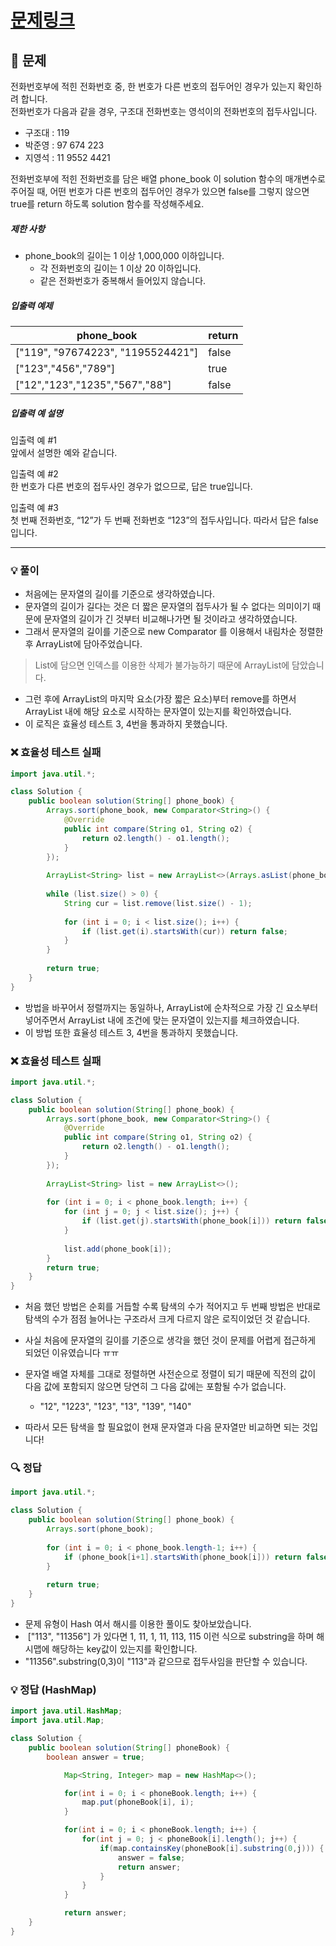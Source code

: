 # [문제링크](https://school.programmers.co.kr/learn/courses/30/lessons/42577)

## 📝 문제

전화번호부에 적힌 전화번호 중, 한 번호가 다른 번호의 접두어인 경우가 있는지 확인하려 합니다.  
전화번호가 다음과 같을 경우, 구조대 전화번호는 영석이의 전화번호의 접두사입니다.

- 구조대 : 119
- 박준영 : 97 674 223
- 지영석 : 11 9552 4421

전화번호부에 적힌 전화번호를 담은 배열 phone_book 이 solution 함수의 매개변수로 주어질 때, 어떤 번호가 다른 번호의 접두어인 경우가 있으면 false를 그렇지 않으면 true를 return 하도록 solution 함수를 작성해주세요.

##### 제한 사항

- phone_book의 길이는 1 이상 1,000,000 이하입니다.
    - 각 전화번호의 길이는 1 이상 20 이하입니다.
    - 같은 전화번호가 중복해서 들어있지 않습니다.

##### 입출력 예제

|phone_book|return|
|---|---|
|["119", "97674223", "1195524421"]|false|
|["123","456","789"]|true|
|["12","123","1235","567","88"]|false|

##### 입출력 예 설명

입출력 예 #1  
앞에서 설명한 예와 같습니다.

입출력 예 #2  
한 번호가 다른 번호의 접두사인 경우가 없으므로, 답은 true입니다.

입출력 예 #3  
첫 번째 전화번호, “12”가 두 번째 전화번호 “123”의 접두사입니다. 따라서 답은 false입니다.

---

### 💡 풀이

- 처음에는 문자열의 길이를 기준으로 생각하였습니다.
- 문자열의 길이가 길다는 것은 더 짧은 문자열의 접두사가 될 수 없다는 의미이기 때문에 문자열의 길이가 긴 것부터 비교해나가면 될 것이라고 생각하였습니다.
- 그래서 문자열의 길이를 기준으로 new Comparator 를 이용해서 내림차순 정렬한 후 ArrayList에 담아주었습니다.

> List에 담으면 인덱스를 이용한 삭제가 불가능하기 때문에 ArrayList에 담았습니다.


- 그런 후에 ArrayList의 마지막 요소(가장 짧은 요소)부터 remove를 하면서 ArrayList 내에 해당 요소로 시작하는 문자열이 있는지를 확인하였습니다.
- 이 로직은 효율성 테스트 3, 4번을 통과하지 못했습니다.

### ❌ 효율성 테스트 실패

```java
import java.util.*;

class Solution {
    public boolean solution(String[] phone_book) {
        Arrays.sort(phone_book, new Comparator<String>() {
            @Override
            public int compare(String o1, String o2) {
                return o2.length() - o1.length();
            }
        });
        
        ArrayList<String> list = new ArrayList<>(Arrays.asList(phone_book));
        
        while (list.size() > 0) {
            String cur = list.remove(list.size() - 1);
            
            for (int i = 0; i < list.size(); i++) {
                if (list.get(i).startsWith(cur)) return false;
            }
        }
        
        return true;
    }
}
```

- 방법을 바꾸어서 정렬까지는 동일하나, ArrayList에 순차적으로 가장 긴 요소부터 넣어주면서 ArrayList 내에 조건에 맞는 문자열이 있는지를 체크하였습니다.
- 이 방법 또한 효율성 테스트 3, 4번을 통과하지 못했습니다.

### ❌ 효율성 테스트 실패

```java
import java.util.*;

class Solution {
    public boolean solution(String[] phone_book) {
        Arrays.sort(phone_book, new Comparator<String>() {
            @Override
            public int compare(String o1, String o2) {
                return o2.length() - o1.length();
            }
        });
        
        ArrayList<String> list = new ArrayList<>();
        
        for (int i = 0; i < phone_book.length; i++) {
            for (int j = 0; j < list.size(); j++) {
                if (list.get(j).startsWith(phone_book[i])) return false;
            }
            
            list.add(phone_book[i]);
        }
        return true;
    }
}
```

- 처음 했던 방법은 순회를 거듭할 수록 탐색의 수가 적어지고 두 번째 방법은 반대로 탐색의 수가 점점 늘어나는 구조라서 크게 다르지 않은 로직이었던 것 같습니다.

- 사실 처음에 문자열의 길이를 기준으로 생각을 했던 것이 문제를 어렵게 접근하게 되었던 이유였습니다 ㅠㅠ
- 문자열 배열 자체를 그대로 정렬하면 사전순으로 정렬이 되기 때문에 직전의 값이 다음 값에 포함되지 않으면 당연히 그 다음 값에는 포함될 수가 없습니다.
	- "12", "1223", "123", "13", "139", "140"
- 따라서 모든 탐색을 할 필요없이 현재 문자열과 다음 문자열만 비교하면 되는 것입니다!

### 🔍 정답

```java
import java.util.*;

class Solution {
    public boolean solution(String[] phone_book) {
        Arrays.sort(phone_book);
        
        for (int i = 0; i < phone_book.length-1; i++) {
            if (phone_book[i+1].startsWith(phone_book[i])) return false;
        }
        
        return true;
    }
}
```


- 문제 유형이 Hash 여서 해시를 이용한 풀이도 찾아보았습니다. 
-  \["113", "11356"\] 가 있다면 1, 11, 1, 11, 113, 115 이런 식으로 substring을 하며 해시맵에 해당하는 key값이 있는지를 확인합니다.
- "11356".substring(0,3)이 "113"과 같으므로 접두사임을 판단할 수 있습니다.

### 💡 정답 (HashMap)

```java
import java.util.HashMap;
import java.util.Map;

class Solution {
    public boolean solution(String[] phoneBook) {
        boolean answer = true;

            Map<String, Integer> map = new HashMap<>();

            for(int i = 0; i < phoneBook.length; i++) {
                map.put(phoneBook[i], i);
            }

            for(int i = 0; i < phoneBook.length; i++) {
                for(int j = 0; j < phoneBook[i].length(); j++) {
                    if(map.containsKey(phoneBook[i].substring(0,j))) {
                        answer = false;
                        return answer;
                    }
                }
            }

            return answer;
    }
}
```
